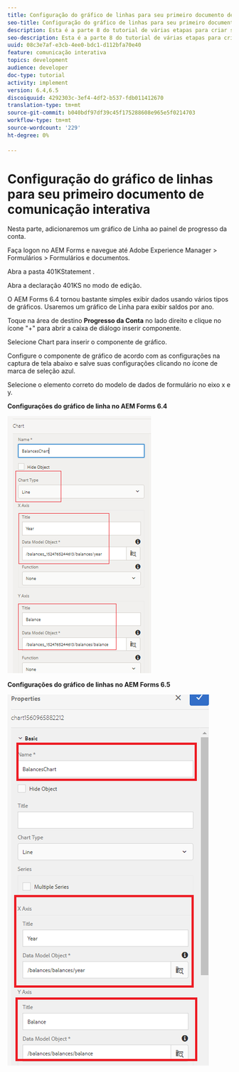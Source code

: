 ```yaml
---
title: Configuração do gráfico de linhas para seu primeiro documento de comunicação interativa
seo-title: Configuração do gráfico de linhas para seu primeiro documento de comunicação interativa
description: Esta é a parte 8 do tutorial de várias etapas para criar seu primeiro documento de comunicações interativas. Nesta parte, adicionaremos um gráfico de Linha ao painel de progresso da conta.
seo-description: Esta é a parte 8 do tutorial de várias etapas para criar seu primeiro documento de comunicações interativas. Nesta parte, adicionaremos um gráfico de Linha ao painel de progresso da conta.
uuid: 08c3e7af-e3cb-4ee0-bdc1-d112bfa70e40
feature: comunicação interativa
topics: development
audience: developer
doc-type: tutorial
activity: implement
version: 6.4,6.5
discoiquuid: 4292303c-3ef4-4df2-b537-fdb011412670
translation-type: tm+mt
source-git-commit: b040bdf97df39c45f175288608e965e5f0214703
workflow-type: tm+mt
source-wordcount: '229'
ht-degree: 0%

---
```



# Configuração do gráfico de linhas para seu primeiro documento de comunicação interativa

Nesta parte, adicionaremos um gráfico de Linha ao painel de progresso da conta.

Faça logon no AEM Forms e navegue até Adobe Experience Manager > Formulários > Formulários e documentos.

Abra a pasta 401KStatement .

Abra a declaração 401KS no modo de edição.

O AEM Forms 6.4 tornou bastante simples exibir dados usando vários tipos de gráficos. Usaremos um gráfico de Linha para exibir saldos por ano.

Toque na área de destino **Progresso da Conta** no lado direito e clique no ícone &quot;+&quot; para abrir a caixa de diálogo inserir componente.

Selecione Chart para inserir o componente de gráfico.

Configure o componente de gráfico de acordo com as configurações na captura de tela abaixo e salve suas configurações clicando no ícone de marca de seleção azul.

Selecione o elemento correto do modelo de dados de formulário no eixo x e y.

**Configurações do gráfico de linha no AEM Forms 6.4**

![linechart64](assets/linechart.png)

**Configurações do gráfico de linhas no AEM Forms 6.5**

![linechart64](assets/linechart65.PNG)


